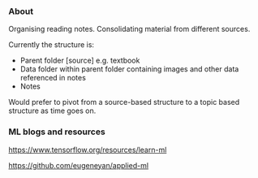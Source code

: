### About

Organising reading notes. Consolidating material from different sources. 

Currently the structure is:
  - Parent folder [source] e.g. textbook
  - Data folder within parent folder containing images and other data referenced in notes
  - Notes

Would prefer to pivot from a source-based structure to a topic based structure as time goes on. 

### ML blogs and resources
https://www.tensorflow.org/resources/learn-ml

https://github.com/eugeneyan/applied-ml
